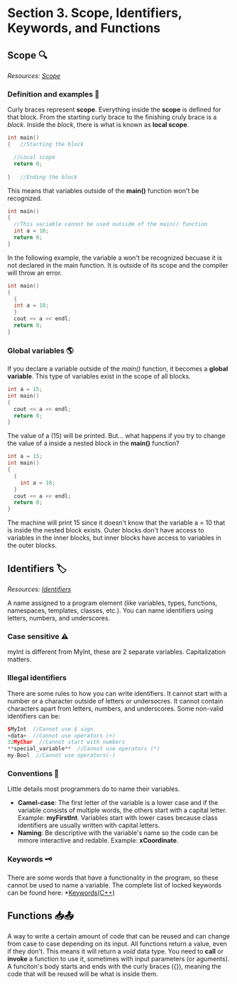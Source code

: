 # Section 3. Scope, Identifiers, Keywords, and Functions

## Scope 🔍
*Resources: [Scope](https://en.cppreference.com/w/cpp/language/scope)*
### Definition and examples 📖
Curly braces represent **scope**. Everything inside the **scope** is defined for that block. From the starting curly brace to the finishing cruly brace is a *block*. Inside the *block*, there is what is known as **local scope**. 
```C++
int main()
{   //Starting the block

  //Local scope
  return 0;
  
}   //Ending the block
```
This means that variables outside of the **main()** function won't be recognized.
```C++
int main()
{
  //This variable cannot be used outside of the main() function
  int a = 10;
  return 0;
}
```
In the following example, the variable a won't be recognized becuase it is not declared in the main function. It is outside of its scope and the compiler will throw an error.
```C++
int main()
{
  {
  int a = 10;
  }
  cout << a << endl;
  return 0;
}
```
### Global variables 🌎
If you declare a variable outside of the *main()* function, it becomes a **global variable**. This type of variables exist in the scope of all blocks.
```C++
int a = 15;
int main()
{
  cout << a << endl;
  return 0;
}
```
The value of a (15) will be printed. But... what happens if you try to change the value of a inside a nested block in the **main()** function?
```C++
int a = 15;
int main()
{
  {
    int a = 10;
  }
  cout << a << endl;
  return 0;
}
```
The machine will print 15 since it doesn't know that the variable a = 10 that is inside the nested block exists. Outer blocks don't have access to variables in the inner blocks, but inner blocks have access to variables in the outer blocks.
## Identifiers 🏷️
*Resources: [Identifiers](https://en.cppreference.com/w/cpp/language/identifiers)*

A name assigned to a program element (like variables, types, functions, namespaces, templates, classes, etc.).  You can name identifiers using letters, numbers, and underscores.

### Case sensitive ⚠️
myInt is different from MyInt, these are 2 separate variables. Capitalization matters.
### Illegal identifiers
There are some rules to how you can write identifiers. It cannot start with a number or a character outside of letters or undersocres. It cannot contain characters apart from letters, numbers, and underscores. Some non-valid identifiers can be: 
```C++
$MyInt  //Cannot use $ sign
+data+  //Cannot use operators (+)
32MyChar  //Cannot start with numbers
**special_variable**  //Cannot use operators (*)
my-Bool  //Cannot use operators(-)
```
### Conventions 🤝
Little details most programmers do to name their variables.
- **Camel-case**: The first letter of the variable is a lower case and if the variable consists of multiple words, the others start with a capital letter. Example: **myFirstInt**. Variables start with lower cases because class identifiers are usually written with capital letters.
- **Naming**: Be descriptive with the variable's name so the code can be mmore interactive and redable. Example: **xCoordinate**.
### Keywords 🗝️
There are some words that have a functionality in the program, so these cannot be used to name a variable. The complete list of locked keywords can be found here: *[Keywords(C++)](https://learn.microsoft.com/en-us/cpp/cpp/keywords-cpp?view=msvc-170)
## Functions 📥📤 
A way to write a certain amount of code that can be reused and can change from case to case depending on its input. All functions return a value, even if they don't. This means it will return a *void* data type. You need to **call** or **invoke** a function to use it, sometimes with input parameters (or aguments). A funciton's body starts and ends with the curly braces ({}), meaning the code that will be reused will be what is inside them. 
